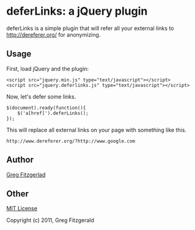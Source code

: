 # deferLinks: a jQuery plugin

deferLinks is a simple plugin that will refer all your external links to
http://dereferer.org/ for anonymizing.

## Usage

First, load jQuery and the plugin:

    <script src="jquery.min.js" type="text/javascript"></script>
    <script src="jquery.deferlinks.js" type="text/javascript"></script>

Now, let's defer some links.

    $(document).ready(function(){
        $('a[href]').deferLinks();
    });

This will replace all external links on your page with something like this.

    http://www.dereferer.org/?http://www.google.com

## Author

[Greg Fitzgerlad](http://www.gregf.org)

## Other

[MIT License](http://www.opensource.org/licenses/mit-license.php)

Copyright (c) 2011, Greg Fitzgerald
